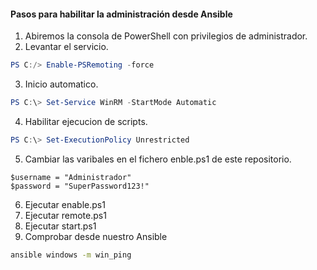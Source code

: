 #### Pasos para habilitar la administración desde Ansible

1. Abiremos la consola de PowerShell con privilegios de administrador.
2. Levantar el servicio.
```powershell
PS C:/> Enable-PSRemoting -force
```
3. Inicio automatico.
```powershell
PS C:\> Set-Service WinRM -StartMode Automatic
```
4. Habilitar ejecucion de scripts.
```powershell
PS C:\> Set-ExecutionPolicy Unrestricted
```
5. Cambiar las varibales en el fichero enble.ps1 de este repositorio.
```
$username = "Administrador"
$password = "SuperPassword123!"
```
6. Ejecutar enable.ps1
7. Ejecutar remote.ps1
8. Ejecutar start.ps1
9. Comprobar desde nuestro Ansible
```sh
ansible windows -m win_ping
```